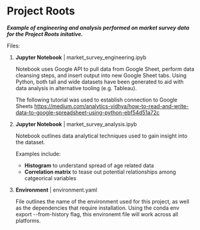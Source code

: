 # Project Roots 

***Example of engineering and analysis performed on market survey data for the Project Roots initative.***

Files:

1. **Jupyter Notebook** | market_survey_engineering.ipyb

   Notebook uses Google API to pull data from Google Sheet, perform data cleansing steps, and insert output into new Google Sheet tabs.
   Using Python, both tall and wide datasets have been generated to aid with data analysis in alternative tooling (e.g. Tableau).

   The following tutorial was used to establish connection to Google Sheets
   https://medium.com/analytics-vidhya/how-to-read-and-write-data-to-google-spreadsheet-using-python-ebf54d51a72c

2. **Jupyter Notebook** | market_survey_analysis.ipyb

   Notebook outlines data analytical techniques used to gain insight into the dataset.
   
   Examples include:
   - **Histogram** to understand spread of age related data
   - **Correlation matrix** to tease out potential relationships among catgeorical variables

4. **Environment** | environment.yaml

   File outlines the name of the environment used for this project, as well as the dependencies that require installation.
   Using the conda env export --from-history flag, this environemt file will work across all platforms.

